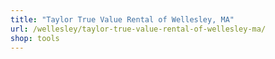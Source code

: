 ```yaml
---
title: "Taylor True Value Rental of Wellesley, MA"
url: /wellesley/taylor-true-value-rental-of-wellesley-ma/
shop: tools
---
```

